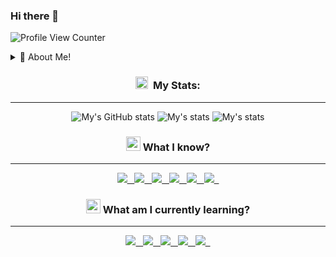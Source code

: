 ### Hi there 👋

<!--
**GppCalcagno/GppCalcagno** is a ✨ _special_ ✨ repository because its `README.md` (this file) appears on your GitHub profile.

Here are some ideas to get you started:

- 🔭 I’m currently working on ...
- 🌱 I’m currently learning ...
- 👯 I’m looking to collaborate on ...
- 🤔 I’m looking for help with ...
- 💬 Ask me about ...
- 📫 How to reach me: ...
- 😄 Pronouns: ...
- ⚡ Fun fact: ...
-->

![Profile View Counter](https://komarev.com/ghpvc/?username=GppCalcagno&color=red)

<div align="left">
    <details>
<summary>📕 About Me!</summary>

## Resume: (About Me!)

**👋 Hey, i'm Giuseppe!**
      
I am currently continuing my studies in Computer Engineering. In my free time I dedicate myself to personal projects in the field of programming or self improvement.
I like to follow the trend of business and consumer software development. 

🌱 **▸** I'm currently working on a flutter project and my master thesis on the field of Reinforment Learning (AI)
📚 **▸** I have bachelor's in Computer Science engineering at [Politecnico Di Milano][https://www.polimi.it/], where i am attending my Master Degree. \
 

##

</div>

###

<div align="center">

### <a href="https://emoji.gg/emoji/3716-blurple-github"><img src="https://cdn3.emoji.gg/emojis/3716-blurple-github.png" width="20px" height="20px" alt="BlurpleGithub-emoji"></a>&#160; My Stats:
---

![My's GitHub stats](https://github-readme-stats.vercel.app/api?username=GppCalcagno&show_icons=true&count_private=true&include_all_commits=true&theme=codeSTACKr&title_color=e73737&icon_color=e73737&border_color=0d1017&bg_color=0e1118)
![My's stats](https://github-readme-stats.vercel.app/api/top-langs/?username=GppCalcagno&layout=compact&langs_count=7&theme=codeSTACKr&title_color=e73737&icon_color=e73737&border_color=0e1118&bg_color=0e1118)
![My's stats](https://github-readme-streak-stats.herokuapp.com/?user=GppCalcagno&theme=dark&ring=e73737&currStreakNum=ffffff&hide_border=true&background=0E1118)

### <a href="https://emoji.gg/emoji/8388-moyaimad"><img src="https://cdn3.emoji.gg/emojis/8388-moyaimad.png" width="23px" height="23px" alt="Moyaimad"></a> What I know?
---
<a href="https://github.com/alexandresanlim/Badges4-README.md-Profile"><img src="https://img.shields.io/badge/Python-FFD43B?style=for-the-badge&logo=python&logoColor=blue">&nbsp;&nbsp;
<a href="https://github.com/alexandresanlim/Badges4-README.md-Profile"><img src="https://img.shields.io/badge/Django-092E20?style=for-the-badge&logo=django&logoColor=green">&nbsp;&nbsp;
<a href="https://github.com/alexandresanlim/Badges4-README.md-Profile"><img src="https://img.shields.io/badge/django%20rest-ff1709?style=for-the-badge&logo=django&logoColor=white">&nbsp;&nbsp;
<a href="https://github.com/alexandresanlim/Badges4-README.md-Profile"><img src="https://img.shields.io/badge/Selenium-43B02A?style=for-the-badge&logo=Selenium&logoColor=white">&nbsp;&nbsp;
<a href="https://github.com/alexandresanlim/Badges4-README.md-Profile"><img src="https://img.shields.io/badge/GIT-E44C30?style=for-the-badge&logo=git&logoColor=white">&nbsp;&nbsp;
<a href="https://github.com/alexandresanlim/Badges4-README.md-Profile"><img src="https://img.shields.io/badge/VSCode-0078D4?style=for-the-badge&logo=visual%20studio%20code&logoColor=white">&nbsp;&nbsp;

### <a href="https://emoji.gg/emoji/5606-dontknow"><img src="https://cdn3.emoji.gg/emojis/5606-dontknow.png" width="23px" height="23px" alt="dontknow"></a> What am I currently learning?
---
<a href="https://github.com/alexandresanlim/Badges4-README.md-Profile"><img src="https://img.shields.io/badge/Docker-2CA5E0?style=for-the-badge&logo=docker&logoColor=white">&nbsp;&nbsp;
<a href="https://github.com/alexandresanlim/Badges4-README.md-Profile"><img src="https://img.shields.io/badge/Dart-0175C2?style=for-the-badge&logo=dart&logoColor=white">&nbsp;&nbsp;
<a href="https://github.com/alexandresanlim/Badges4-README.md-Profile"><img src="https://img.shields.io/badge/Flutter-02569B?style=for-the-badge&logo=flutter&logoColor=white">&nbsp;&nbsp;
<a href="https://github.com/alexandresanlim/Badges4-README.md-Profile"><img src="https://img.shields.io/badge/JavaScript-323330?style=for-the-badge&logo=javascript&logoColor=F7DF1E">&nbsp;&nbsp;
<a href="https://github.com/alexandresanlim/Badges4-README.md-Profile"><img src="https://img.shields.io/badge/jQuery-0769AD?style=for-the-badge&logo=jquery&logoColor=white">&nbsp;&nbsp;

</div>
